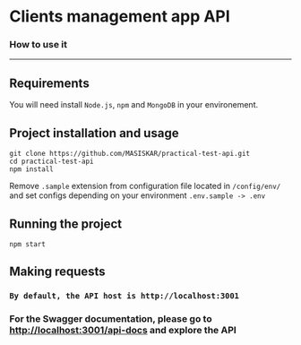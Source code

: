 # Clients management app API

### How to use it

---
## Requirements

You will need install `Node.js`, `npm` and `MongoDB`  in your environement.

## Project installation and usage

    git clone https://github.com/MASISKAR/practical-test-api.git
    cd practical-test-api
    npm install

Remove `.sample` extension from configuration file located in `/config/env/` and set configs depending on your environment
    ```
    .env.sample -> .env
    ```

## Running the project

    npm start

## Making requests
### ``By default, the API host is http://localhost:3001``
### For the Swagger documentation, please go to [http://localhost:3001/api-docs](http://localhost:3001/api-docs) and explore the API
